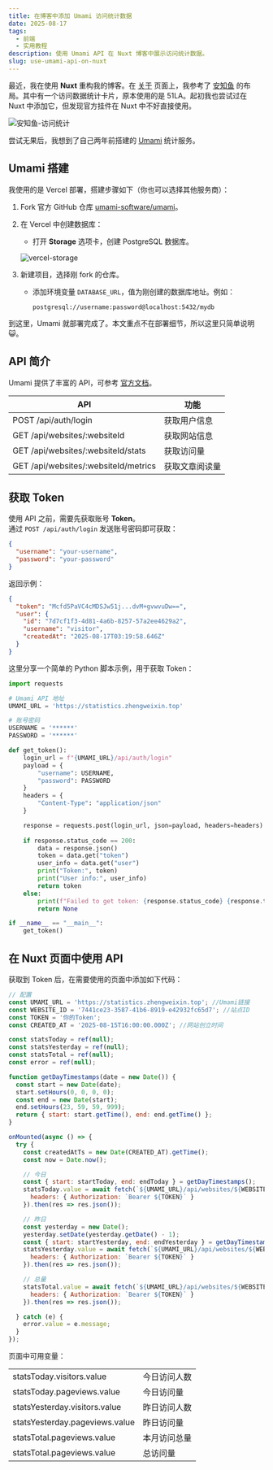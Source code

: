 ```yaml
---
title: 在博客中添加 Umami 访问统计数据
date: 2025-08-17
tags:
  - 前端
  - 实用教程
description: 使用 Umami API 在 Nuxt 博客中展示访问统计数据。
slug: use-umami-api-on-nuxt
---
```


最近，我在使用 **Nuxt** 重构我的博客。在 [关于](/about) 页面上，我参考了 [安知鱼](https://blog.anheyu.com/about/) 的布局。其中有一个访问数据统计卡片，原本使用的是 51LA。起初我也尝试过在 Nuxt 中添加它，但发现官方挂件在 Nuxt 中不好直接使用。

![安知鱼-访问统计](https://cdn.zhengweixin.top/blog/posts/612e9ddb40fe4c3b8f02910c93817ee9.png)

尝试无果后，我想到了自己两年前搭建的 [Umami](https://umami.is/) 统计服务。

## Umami 搭建

我使用的是 Vercel 部署，搭建步骤如下（你也可以选择其他服务商）：

1. Fork 官方 GitHub 仓库 [umami-software/umami](https://github.com/umami-software/umami)。

2. 在 Vercel 中创建数据库：
   - 打开 **Storage** 选项卡，创建 PostgreSQL 数据库。
   
   ![vercel-storage](https://cdn.zhengweixin.top/blog/posts/34df58bdbb98404cb8b82dbc55ac356d.png)

3. 新建项目，选择刚 fork 的仓库。
   - 添加环境变量 `DATABASE_URL`，值为刚创建的数据库地址。例如：
     ```
     postgresql://username:password@localhost:5432/mydb
     ```
     

到这里，Umami 就部署完成了。本文重点不在部署细节，所以这里只简单说明 😺。

## API 简介

Umami 提供了丰富的 API，可参考 [官方文档](https://umami.is/docs/api/authentication)。

| API                                   | 功能             |
| ------------------------------------ | ---------------- |
| POST /api/auth/login                  | 获取用户信息     |
| GET /api/websites/:websiteId          | 获取网站信息     |
| GET /api/websites/:websiteId/stats    | 获取访问量       |
| GET /api/websites/:websiteId/metrics  | 获取文章阅读量   |

## 获取 Token

使用 API 之前，需要先获取账号 **Token**。  
通过 `POST /api/auth/login` 发送账号密码即可获取：

```json
{
  "username": "your-username",
  "password": "your-password"
}
```

返回示例：


```json
{
  "token": "Mcfd5PaVC4cMDSJw51j...dvM+gvwvuDw==",
  "user": {
    "id": "7d7cf1f3-4d81-4a6b-8257-57a2ee4629a2",
    "username": "visitor",
    "createdAt": "2025-08-17T03:19:58.646Z"
  }
}
```

这里分享一个简单的 Python 脚本示例，用于获取 Token：

```python
import requests

# Umami API 地址
UMAMI_URL = 'https://statistics.zhengweixin.top'

# 账号密码
USERNAME = '******'
PASSWORD = '******'

def get_token():
    login_url = f"{UMAMI_URL}/api/auth/login"
    payload = {
        "username": USERNAME,
        "password": PASSWORD
    }
    headers = {
        "Content-Type": "application/json"
    }

    response = requests.post(login_url, json=payload, headers=headers)
    
    if response.status_code == 200:
        data = response.json()
        token = data.get("token")
        user_info = data.get("user")
        print("Token:", token)
        print("User info:", user_info)
        return token
    else:
        print(f"Failed to get token: {response.status_code} {response.text}")
        return None

if __name__ == "__main__":
    get_token()

```

## 在 Nuxt 页面中使用 API

获取到 Token 后，在需要使用的页面中添加如下代码：

```javascript
// 配置
const UMAMI_URL = 'https://statistics.zhengweixin.top'; //Umami链接
const WEBSITE_ID = '7441ce23-3587-41b6-8919-e42932fc65d7'; //站点ID
const TOKEN = '你的Token';
const CREATED_AT = '2025-08-15T16:00:00.000Z'; //网站创立时间

const statsToday = ref(null);
const statsYesterday = ref(null);
const statsTotal = ref(null);
const error = ref(null);

function getDayTimestamps(date = new Date()) {
  const start = new Date(date);
  start.setHours(0, 0, 0, 0);
  const end = new Date(start);
  end.setHours(23, 59, 59, 999);
  return { start: start.getTime(), end: end.getTime() };
}

onMounted(async () => {
  try {
    const createdAtTs = new Date(CREATED_AT).getTime();
    const now = Date.now();

    // 今日
    const { start: startToday, end: endToday } = getDayTimestamps();
    statsToday.value = await fetch(`${UMAMI_URL}/api/websites/${WEBSITE_ID}/stats?startAt=${startToday}&endAt=${endToday}`, {
      headers: { Authorization: `Bearer ${TOKEN}` }
    }).then(res => res.json());

    // 昨日
    const yesterday = new Date();
    yesterday.setDate(yesterday.getDate() - 1);
    const { start: startYesterday, end: endYesterday } = getDayTimestamps(yesterday);
    statsYesterday.value = await fetch(`${UMAMI_URL}/api/websites/${WEBSITE_ID}/stats?startAt=${startYesterday}&endAt=${endYesterday}`, {
      headers: { Authorization: `Bearer ${TOKEN}` }
    }).then(res => res.json());

    // 总量
    statsTotal.value = await fetch(`${UMAMI_URL}/api/websites/${WEBSITE_ID}/stats?startAt=${createdAtTs}&endAt=${now}`, {
      headers: { Authorization: `Bearer ${TOKEN}` }
    }).then(res => res.json());

  } catch (e) {
    error.value = e.message;
  }
});
```

页面中可用变量：

|                                |              |
| ------------------------------ | ------------ |
| statsToday.visitors.value      | 今日访问人数 |
| statsToday.pageviews.value     | 今日访问量   |
| statsYesterday.visitors.value  | 昨日访问人数 |
| statsYesterday.pageviews.value | 昨日访问量   |
| statsTotal.pageviews.value     | 本月访问总量 |
| statsTotal.pageviews.value     | 总访问量     |

